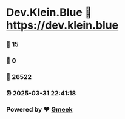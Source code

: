# Dev.Klein.Blue :link: https://dev.klein.blue 
### :page_facing_up: [15](https://dev.klein.blue/tag.html) 
### :speech_balloon: 0 
### :hibiscus: 26522 
### :alarm_clock: 2025-03-31 22:41:18 
### Powered by :heart: [Gmeek](https://github.com/Meekdai/Gmeek)
